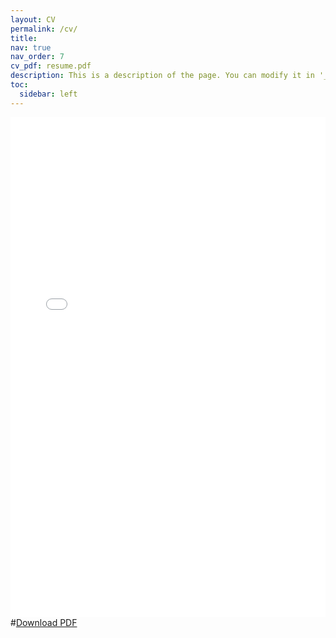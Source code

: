 ```yaml
---
layout: CV
permalink: /cv/
title: 
nav: true
nav_order: 7
cv_pdf: resume.pdf
description: This is a description of the page. You can modify it in '_pages/cv.md'. You can also change or remove the top pdf download button.
toc:
  sidebar: left
---
```



<embed src="/assets/pdf/resume.pdf" width="100%" height="800px" type="application/pdf">
#<a href="/assets/pdf/resume.pdf" download="resume.pdf">Download PDF</a>
